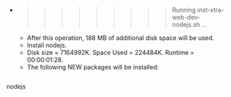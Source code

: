 * >>>>>>>>> Running inst-xtra-web-dev-nodejs.sh ...
  * After this operation, 188 MB of additional disk space will be used.
  * Install nodejs.
  * Disk size = 7164992K. Space Used = 224484K. Runtime = 00:00:01:28.
  * The following NEW packages will be installed:
  ```bash
nodejs
  ```
